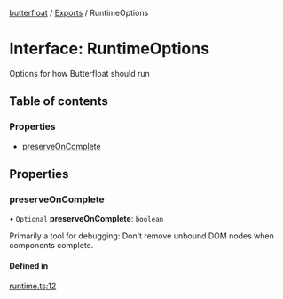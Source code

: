 [butterfloat](../README.md) / [Exports](../modules.md) / RuntimeOptions

# Interface: RuntimeOptions

Options for how Butterfloat should run

## Table of contents

### Properties

- [preserveOnComplete](RuntimeOptions.md#preserveoncomplete)

## Properties

### preserveOnComplete

• `Optional` **preserveOnComplete**: `boolean`

Primarily a tool for debugging: Don't remove unbound DOM nodes when components complete.

#### Defined in

[runtime.ts:12](https://github.com/WorldMaker/butterfloat/blob/d39706f/runtime.ts#L12)
